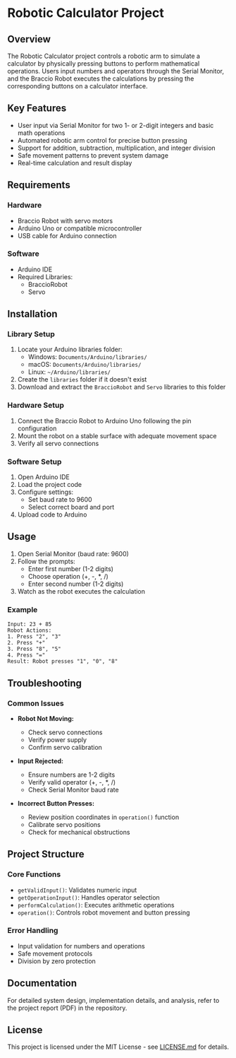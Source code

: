 # Robotic Calculator Project

## Overview
The Robotic Calculator project controls a robotic arm to simulate a calculator by physically pressing buttons to perform mathematical operations. Users input numbers and operators through the Serial Monitor, and the Braccio Robot executes the calculations by pressing the corresponding buttons on a calculator interface.

## Key Features
- User input via Serial Monitor for two 1- or 2-digit integers and basic math operations
- Automated robotic arm control for precise button pressing
- Support for addition, subtraction, multiplication, and integer division
- Safe movement patterns to prevent system damage
- Real-time calculation and result display

## Requirements

### Hardware
- Braccio Robot with servo motors
- Arduino Uno or compatible microcontroller
- USB cable for Arduino connection

### Software
- Arduino IDE
- Required Libraries:
  - BraccioRobot
  - Servo

## Installation

### Library Setup
1. Locate your Arduino libraries folder:
   - Windows: `Documents/Arduino/libraries/`
   - macOS: `Documents/Arduino/libraries/`
   - Linux: `~/Arduino/libraries/`
2. Create the `libraries` folder if it doesn't exist
3. Download and extract the `BraccioRobot` and `Servo` libraries to this folder

### Hardware Setup
1. Connect the Braccio Robot to Arduino Uno following the pin configuration
2. Mount the robot on a stable surface with adequate movement space
3. Verify all servo connections

### Software Setup
1. Open Arduino IDE
2. Load the project code
3. Configure settings:
   - Set baud rate to 9600
   - Select correct board and port
4. Upload code to Arduino

## Usage

1. Open Serial Monitor (baud rate: 9600)
2. Follow the prompts:
   - Enter first number (1-2 digits)
   - Choose operation (+, -, *, /)
   - Enter second number (1-2 digits)
3. Watch as the robot executes the calculation

### Example
```
Input: 23 + 85
Robot Actions:
1. Press "2", "3"
2. Press "+"
3. Press "8", "5"
4. Press "="
Result: Robot presses "1", "0", "8"
```

## Troubleshooting

### Common Issues
- **Robot Not Moving:**
  - Check servo connections
  - Verify power supply
  - Confirm servo calibration

- **Input Rejected:**
  - Ensure numbers are 1-2 digits
  - Verify valid operator (+, -, *, /)
  - Check Serial Monitor baud rate

- **Incorrect Button Presses:**
  - Review position coordinates in `operation()` function
  - Calibrate servo positions
  - Check for mechanical obstructions

## Project Structure

### Core Functions
- `getValidInput()`: Validates numeric input
- `getOperationInput()`: Handles operator selection
- `performCalculation()`: Executes arithmetic operations
- `operation()`: Controls robot movement and button pressing

### Error Handling
- Input validation for numbers and operations
- Safe movement protocols
- Division by zero protection

## Documentation
For detailed system design, implementation details, and analysis, refer to the project report (PDF) in the repository.

## License
This project is licensed under the MIT License - see [LICENSE.md](LICENSE.md) for details.
